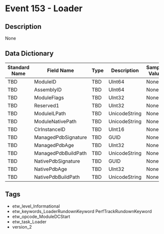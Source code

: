 # Event 153 - Loader

## Description
None

## Data Dictionary
|Standard Name|Field Name|Type|Description|Sample Value|
|---|---|---|---|---|
|TBD|ModuleID|TBD|UInt64|None|None|
|TBD|AssemblyID|TBD|UInt64|None|None|
|TBD|ModuleFlags|TBD|UInt32|None|None|
|TBD|Reserved1|TBD|UInt32|None|None|
|TBD|ModuleILPath|TBD|UnicodeString|None|None|
|TBD|ModuleNativePath|TBD|UnicodeString|None|None|
|TBD|ClrInstanceID|TBD|UInt16|None|None|
|TBD|ManagedPdbSignature|TBD|GUID|None|None|
|TBD|ManagedPdbAge|TBD|UInt32|None|None|
|TBD|ManagedPdbBuildPath|TBD|UnicodeString|None|None|
|TBD|NativePdbSignature|TBD|GUID|None|None|
|TBD|NativePdbAge|TBD|UInt32|None|None|
|TBD|NativePdbBuildPath|TBD|UnicodeString|None|None|

## Tags
* etw_level_Informational
* etw_keywords_LoaderRundownKeyword PerfTrackRundownKeyword
* etw_opcode_ModuleDCStart
* etw_task_Loader
* version_2